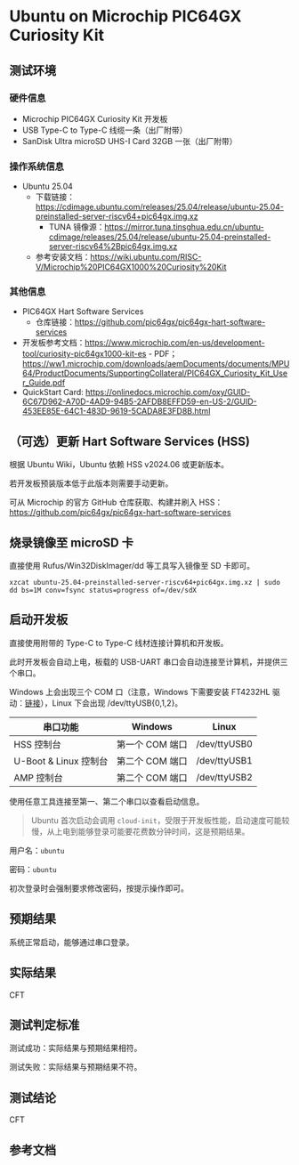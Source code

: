 # Ubuntu on Microchip PIC64GX Curiosity Kit

## 测试环境

### 硬件信息

- Microchip PIC64GX Curiosity Kit 开发板
- USB Type-C to Type-C 线缆一条（出厂附带）
- SanDisk Ultra microSD UHS-I Card 32GB 一张（出厂附带）

### 操作系统信息

- Ubuntu 25.04
    - 下载链接：https://cdimage.ubuntu.com/releases/25.04/release/ubuntu-25.04-preinstalled-server-riscv64+pic64gx.img.xz
        - TUNA 镜像源：https://mirror.tuna.tinsghua.edu.cn/ubuntu-cdimage/releases/25.04/release/ubuntu-25.04-preinstalled-server-riscv64%2Bpic64gx.img.xz
    - 参考安装文档：https://wiki.ubuntu.com/RISC-V/Microchip%20PIC64GX1000%20Curiosity%20Kit

### 其他信息

- PIC64GX Hart Software Services
    - 仓库链接：https://github.com/pic64gx/pic64gx-hart-software-services
- 开发板参考文档：https://www.microchip.com/en-us/development-tool/curiosity-pic64gx1000-kit-es
        - PDF；https://ww1.microchip.com/downloads/aemDocuments/documents/MPU64/ProductDocuments/SupportingCollateral/PIC64GX_Curiosity_Kit_User_Guide.pdf
- QuickStart Card: https://onlinedocs.microchip.com/oxy/GUID-6C67D962-A70D-4AD9-94B5-2AFDB8EFFD59-en-US-2/GUID-453EE85E-64C1-483D-9619-5CADA8E3FD8B.html

## （可选）更新 Hart Software Services (HSS)

根据 Ubuntu Wiki，Ubuntu 依赖 HSS v2024.06 或更新版本。

若开发板预装版本低于此版本则需要手动更新。

可从 Microchip 的官方 GitHub 仓库获取、构建并刷入 HSS：https://github.com/pic64gx/pic64gx-hart-software-services

## 烧录镜像至 microSD 卡

直接使用 Rufus/Win32DiskImager/dd 等工具写入镜像至 SD 卡即可。

```shell
xzcat ubuntu-25.04-preinstalled-server-riscv64+pic64gx.img.xz | sudo dd bs=1M conv=fsync status=progress of=/dev/sdX
```

## 启动开发板

直接使用附带的 Type-C to Type-C 线材连接计算机和开发板。

此时开发板会自动上电，板载的 USB-UART 串口会自动连接至计算机，并提供三个串口。

Windows 上会出现三个 COM 口（注意，Windows 下需要安装 FT4232HL 驱动：[链接](https://ftdichip.com/drivers/)），Linux 下会出现 /dev/ttyUSB{0,1,2}。

| 串口功能              | Windows         | Linux        |
| --------------------- | --------------- | ------------ |
| HSS 控制台            | 第一个 COM 端口 | /dev/ttyUSB0 |
| U-Boot & Linux 控制台 | 第二个 COM 端口 | /dev/ttyUSB1 |
| AMP 控制台            | 第二个 COM 端口 | /dev/ttyUSB2 |

使用任意工具连接至第一、第二个串口以查看启动信息。

> Ubuntu 首次启动会调用 `cloud-init`，受限于开发板性能，启动速度可能较慢，从上电到能够登录可能要花费数分钟时间，这是预期结果。

用户名：`ubuntu`

密码：`ubuntu`

初次登录时会强制要求修改密码，按提示操作即可。

## 预期结果

系统正常启动，能够通过串口登录。

## 实际结果

CFT

## 测试判定标准

测试成功：实际结果与预期结果相符。

测试失败：实际结果与预期结果不符。

## 测试结论

CFT

## 参考文档
